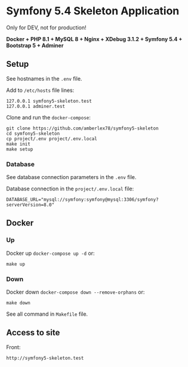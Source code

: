 # Symfony 5.4 Skeleton Application

Only for DEV, not for production!

**Docker + PHP 8.1 + MySQL 8 + Nginx + XDebug 3.1.2 + Symfony 5.4 + Bootstrap 5 + Adminer**

## Setup

See hostnames in the `.env` file.

Add to `/etc/hosts` file lines:
```
127.0.0.1 symfony5-skeleton.test
127.0.0.1 adminer.test
```

Clone and run the `docker-compose`:
```
git clone https://github.com/amberlex78/symfony5-skeleton
cd symfony5-skeleton
cp project/.env project/.env.local
make init
make setup
```

### Database

See database connection parameters in the `.env` file.

Database connection in the `project/.env.local` file:
```
DATABASE_URL="mysql://symfony:symfony@mysql:3306/symfony?serverVersion=8.0"
```

## Docker

### Up

Docker up `docker-compose up -d` or:
```
make up
```

### Down

Docker down `docker-compose down --remove-orphans` or:
```
make down
```

See all command in `Makefile` file.

## Access to site

Front:
```
http://symfony5-skeleton.test
```
